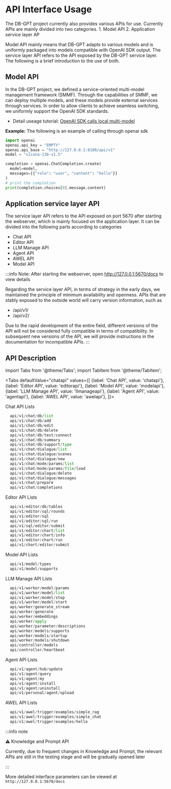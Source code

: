 # API Interface Usage

The DB-GPT project currently also provides various APIs for use. Currently APIs are mainly divided into two categories. 1. Model API 2. Application service layer AP

Model API mainly means that DB-GPT adapts to various models and is uniformly packaged into models compatible with OpenAI SDK output. The service layer API refers to the API exposed by the DB-GPT service layer. The following is a brief introduction to the use of both.

## Model API

In the DB-GPT project, we defined a service-oriented multi-model management framework (SMMF). Through the capabilities of SMMF, we can deploy multiple models, and these models provide external services through services. In order to allow clients to achieve seamless switching, we uniformly support the OpenAI SDK standards.
- Detail useage tutorial: [OpenAI SDK calls local multi-model ](../../installation/advanced_usage/OpenAI_SDK_call.md)

**Example:** The following is an example of calling through openai sdk

```python
import openai
openai.api_key = "EMPTY"
openai.api_base = "http://127.0.0.1:8100/api/v1"
model = "vicuna-13b-v1.5"

completion = openai.ChatCompletion.create(
  model=model,
  messages=[{"role": "user", "content": "hello"}]
)
# print the completion
print(completion.choices[0].message.content)
```


## Application service layer API
The service layer API refers to the API exposed on port 5670 after starting the webserver, which is mainly focused on the application layer. It can be divided into the following parts according to categories

- Chat API
- Editor API
- LLM Manage API
- Agent API
- AWEL API
- Model API

:::info
Note: After starting the webserver, open http://127.0.0.1:5670/docs to view details

Regarding the service layer API, in terms of strategy in the early days, we maintained the principle of minimum availability and openness. APIs that are stably exposed to the outside world will carry version information, such as
- /api/v1/
- /api/v2/

Due to the rapid development of the entire field, different versions of the API will not be considered fully compatible in terms of compatibility. In subsequent new versions of the API, we will provide instructions in the documentation for incompatible APIs.
:::

## API Description 

import Tabs from '@theme/Tabs';
import TabItem from '@theme/TabItem';

<Tabs
  defaultValue="chatapi"
  values={[
    {label: 'Chat API', value: 'chatapi'},
    {label: 'Editor API', value: 'editorapi'},
    {label: 'Model API', value: 'modelapi'},
    {label: 'LLM Manage API', value: 'llmanageapi'},
    {label: 'Agent API', value: 'agentapi'},
    {label: 'AWEL API', value: 'awelapi'},
  ]}>
  <TabItem value="chatapi">    

  Chat API Lists

  ```python
    api/v1/chat/db/list
    api/v1/chat/db/add
    api/v1/chat/db/edit
    api/v1/chat/db/delete
    api/v1/chat/db/test/connect
    api/v1/chat/db/summary
    api/v1/chat/db/support/type
    api/v1/chat/dialogue/list
    api/v1/chat/dialogue/scenes
    api/v1/chat/dialogue/new
    api/v1/chat/mode/params/list
    api/v1/chat/mode/params/file/load
    api/v1/chat/dialogue/delete
    api/v1/chat/dialogue/messages
    api/v1/chat/prepare
    api/v1/chat/completions
  ```
  </TabItem>
  <TabItem value="editorapi">   

  Editor API Lists
  
  ```python
    api/v1/editor/db/tables
    api/v1/editor/sql/rounds
    api/v1/editor/sql
    api/v1/editor/sql/run
    api/v1/sql/editor/submit
    api/v1/editor/chart/list
    api/v1/editor/chart/info
    api/v1/editor/chart/run
    api/v1/chart/editor/submit
  ```
  </TabItem>
  <TabItem value="modelapi">   
    
  Model API Lists

  ```python
    api/v1/model/types
    api/v1/model/supports
  ```
  </TabItem>
  <TabItem value="llmanageapi">   
    
  LLM Manage API Lists

  ```python
    api/v1/worker/model/params
    api/v1/worker/model/list
    api/v1/worker/model/stop
    api/v1/worker/model/start
    api/worker/generate_stream
    api/worker/generate
    api/worker/embeddings
    api/worker/apply
    api/worker/parameter/descriptions
    api/worker/models/supports
    api/worker/models/startup
    api/worker/models/shutdown
    api/controller/models
    api/controller/heartbeat
  ```
  </TabItem>
  <TabItem value="agentapi">   
    
  Agent API Lists

  ```python
    api/v1/agent/hub/update
    api/v1/agent/query
    api/v1/agent/my
    api/v1/agent/install
    api/v1/agent/uninstall
    api/v1/personal/agent/upload
  ```
  </TabItem>
  <TabItem value="awelapi">   
    
  AWEL API Lists

  ```python
    api/v1/awel/trigger/examples/simple_rag
    api/v1/awel/trigger/examples/simple_chat
    api/v1/awel/trigger/examples/hello
  ```

  </TabItem>
</Tabs>

:::info note

⚠️  Knowledge and Prompt API

Currently, due to frequent changes in Knowledge and Prompt, the relevant APIs are still in the testing stage and will be gradually opened later

:::

More detailed interface parameters can be viewed at `http://127.0.0.1:5670/docs`


